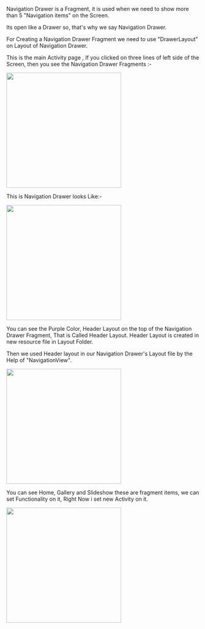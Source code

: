 Navigation Drawer is a Fragment, it is used when we need to show more than 5 "Navigation items"
on the Screen.

Its open like a Drawer so, that's why we say Navigation Drawer.

For Creating a Navigation Drawer Fragment we need to use "DrawerLayout" on Layout of Navigation Drawer.

This is the main Activity page , If you clicked on three lines of left side of the Screen, then you see
the Navigation Drawer Fragments :- 

<img width="300" src="https://github.com/V1vek1/Navigation-Drawer-App-Day-29/assets/110842798/d055a017-03b8-4d13-b9dc-d681218263bd">


This is Navigation Drawer looks Like:-

<img width="300" src="https://github.com/V1vek1/Navigation-Drawer-App-Day-29/assets/110842798/5aef1574-2369-4a1f-b5d2-0ff4c9a21fcf">

You can see the Purple Color, Header Layout on the top of the Navigation Drawer Fragment, That is Called Header Layout.
Header Layout is created in new resource file in Layout Folder.

Then we used Header layout in our Navigation Drawer's Layout file by the Help of "NavigationView".

<img width="300" src="https://github.com/V1vek1/Navigation-Drawer-App-Day-29/assets/110842798/5aef1574-2369-4a1f-b5d2-0ff4c9a21fcf">

You can see Home, Gallery and Slideshow these are fragment items, we can set Functionality on it, Right Now i set 
new Activity on it.

<img width="300" src="https://github.com/V1vek1/Navigation-Drawer-App-Day-29/assets/110842798/be995b91-b252-4d5c-9183-0e0aa809c996">
